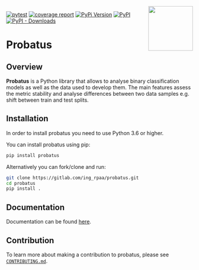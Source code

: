 <img src="docs/img/logo_large.png" width="120" align="right">

[![pytest](https://github.com/ing-bank/probatus/workflows/Unit%20tests/badge.svg)](https://github.com/ing_rpaa/probatus/actions)
[![coverage report](https://gitlab.com/ing_rpaa/probatus/badges/master/coverage.svg)](https://gitlab.com/ing_rpaa/probatus/-/commits/master)
[![PyPi Version](https://img.shields.io/pypi/pyversions/probatus)](#)
[![PyPI](https://img.shields.io/pypi/v/probatus)](#)
[![PyPI - Downloads](https://img.shields.io/pypi/dm/probatus)](#)

# Probatus

## Overview

**Probatus** is a Python library that allows to analyse binary classification models as well as the data used to develop them.
The main features assess the metric stability and analyse differences between two data samples e.g. shift between train and test splits.

## Installation

In order to install probatus you need to use Python 3.6 or higher.

You can install probatus using pip:

```bash
pip install probatus
```

Alternatively you can fork/clone and run:

```bash
git clone https://gitlab.com/ing_rpaa/probatus.git
cd probatus
pip install .
```

## Documentation

Documentation can be found [here](https://ing-bank.github.io/probatus/).

## Contribution

To learn more about making a contribution to probatus, please see [`CONTRIBUTING.md`](CONTRIBUTING.md).
